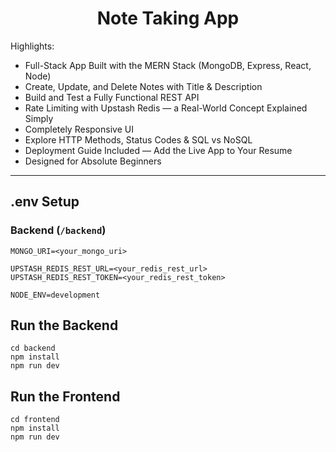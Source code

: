 <h1 align="center"> Note Taking App </h1>



Highlights:

-  Full-Stack App Built with the MERN Stack (MongoDB, Express, React, Node)
-  Create, Update, and Delete Notes with Title & Description
-  Build and Test a Fully Functional REST API
-  Rate Limiting with Upstash Redis — a Real-World Concept Explained Simply
-  Completely Responsive UI
-  Explore HTTP Methods, Status Codes & SQL vs NoSQL
-  Deployment Guide Included — Add the Live App to Your Resume
-  Designed for Absolute Beginners

---

## .env Setup

### Backend (`/backend`)

```
MONGO_URI=<your_mongo_uri>

UPSTASH_REDIS_REST_URL=<your_redis_rest_url>
UPSTASH_REDIS_REST_TOKEN=<your_redis_rest_token>

NODE_ENV=development
```

##  Run the Backend

```
cd backend
npm install
npm run dev
```

##  Run the Frontend

```
cd frontend
npm install
npm run dev
```
